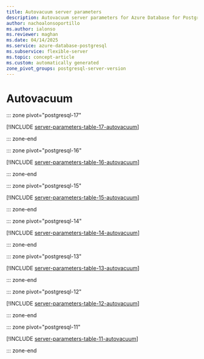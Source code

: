 ```yaml
---
title: Autovacuum server parameters
description: Autovacuum server parameters for Azure Database for PostgreSQL flexible server.
author: nachoalonsoportillo
ms.author: ialonso
ms.reviewer: maghan
ms.date: 04/14/2025
ms.service: azure-database-postgresql
ms.subservice: flexible-server
ms.topic: concept-article
ms.custom: automatically generated
zone_pivot_groups: postgresql-server-version
---
```

# Autovacuum


::: zone pivot="postgresql-17"

[!INCLUDE [server-parameters-table-17-autovacuum](./includes/server-parameters-table-17-autovacuum.md)]

::: zone-end


::: zone pivot="postgresql-16"

[!INCLUDE [server-parameters-table-16-autovacuum](./includes/server-parameters-table-16-autovacuum.md)]

::: zone-end


::: zone pivot="postgresql-15"

[!INCLUDE [server-parameters-table-15-autovacuum](./includes/server-parameters-table-15-autovacuum.md)]

::: zone-end


::: zone pivot="postgresql-14"

[!INCLUDE [server-parameters-table-14-autovacuum](./includes/server-parameters-table-14-autovacuum.md)]

::: zone-end


::: zone pivot="postgresql-13"

[!INCLUDE [server-parameters-table-13-autovacuum](./includes/server-parameters-table-13-autovacuum.md)]

::: zone-end


::: zone pivot="postgresql-12"

[!INCLUDE [server-parameters-table-12-autovacuum](./includes/server-parameters-table-12-autovacuum.md)]

::: zone-end


::: zone pivot="postgresql-11"

[!INCLUDE [server-parameters-table-11-autovacuum](./includes/server-parameters-table-11-autovacuum.md)]

::: zone-end


